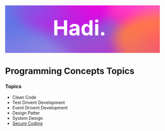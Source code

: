 ![Hadi-Banner](../hadi-banner.png)

# Programming Concepts Topics

### Topics

- Clean Code
- Test Drivent Development
- Event Drivent Development
- Design Patter
- System Design
- [Secure Coding](./secure_coding.md)
